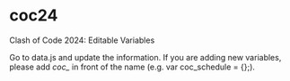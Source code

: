 # coc24
Clash of Code 2024: Editable Variables

Go to data.js and update the information. If you are adding new variables, please add *coc_* in front of the name (e.g. var coc_schedule = {};).
